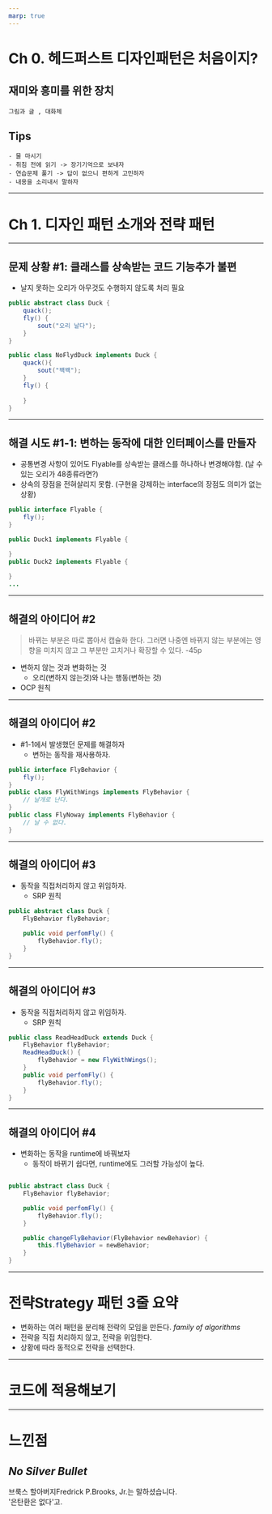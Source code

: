 ```yaml
---
marp: true
---
```


# Ch 0. 헤드퍼스트 디자인패턴은 처음이지?

## 재미와 흥미를 위한 장치 
    그림과 글 , 대화체
## Tips
    - 물 마시기 
    - 취침 전에 읽기 -> 장기기억으로 보내자
    - 연습문제 풀기 -> 답이 없으니 편하게 고민하자
    - 내용을 소리내서 말하자
--- 


# Ch 1. 디자인 패턴 소개와 전략 패턴

---

## 문제 상황 #1: 클래스를 상속받는 코드 기능추가 불편
- 날지 못하는 오리가 아무것도 수행하지 않도록 처리 필요

```java
public abstract class Duck {
    quack();
    fly() {
        sout("오리 날다"); 
    }
}

public class NoFlydDuck implements Duck {
    quack(){
        sout("꽥꽥");    
    }
    fly() {
        
    }
}

```

---

## 해결 시도 #1-1: 변하는 동작에 대한 인터페이스를 만들자

- 공통변경 사항이 있어도 Flyable를 상속받는 클래스를 하나하나 변경해야함. (날 수 있는 오리가 48종류라면?)
- 상속의 장점을 전혀살리지 못함. (구현을 강제하는 interface의 장점도 의미가 없는 상황)

```java
public interface Flyable {
    fly();
}

public Duck1 implements Flyable {

}
public Duck2 implements Flyable {
    
}
...
```
---

## 해결의 아이디어 #2 

> 바뀌는 부분은 따로 뽑아서 캡슐화 한다. 그러면 나중엔 바뀌지 않는 부분에는 영향을 미치지 않고 그 부분만 고치거나 확장할 수 있다. -45p

- 변하지 않는 것과 변화하는 것
    - 오리(변하지 않는것)와 나는 행동(변하는 것)
- OCP 원칙

---

## 해결의 아이디어 #2 
- #1-1에서 발생했던 문제를 해결하자
    - 변하는 동작을 재사용하자.

```java
public interface FlyBehavior { 
    fly();
}
public class FlyWithWings implements FlyBehavior {
    // 날개로 난다.
}
public class FlyNoway implements FlyBehavior {
    // 날 수 없다.
}
```
---

## 해결의 아이디어 #3
- 동작을 직접처리하지 않고 위임하자.
    - SRP 원칙

```java
public abstract class Duck {
    FlyBehavior flyBehavior;

    public void perfomFly() {
        flyBehavior.fly();
    }
}
```
---



## 해결의 아이디어 #3
- 동작을 직접처리하지 않고 위임하자.
    - SRP 원칙

```java
public class ReadHeadDuck extends Duck {
    FlyBehavior flyBehavior;
    ReadHeadDuck() {
        flyBehavior = new FlyWithWings();
    }
    public void perfomFly() {
        flyBehavior.fly();
    }
}
```

---

## 해결의 아이디어 #4
- 변화하는 동작을 runtime에 바꿔보자
    - 동작이 바뀌기 쉽다면, runtime에도 그러할 가능성이 높다.
```java

public abstract class Duck {
    FlyBehavior flyBehavior;

    public void perfomFly() {
        flyBehavior.fly();
    }

    public changeFlyBehavior(FlyBehavior newBehavior) {
        this.flyBehavior = newBehavior;
    }
}

```
---
# 전략Strategy 패턴 3줄 요약

- 변화하는 여러 패턴을 분리해 전략의 모임을 만든다. _family of algorithms_
- 전략을 직접 처리하지 않고, 전략을 위임한다.
- 상황에 따라 동적으로 전략을 선택한다.
---

# 코드에 적용해보기

---
# 느낀점

## *No Silver Bullet*

브룩스 할아버지Fredrick P.Brooks, Jr.는 말하셨습니다.  
'은탄환은 없다'고.

